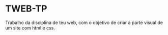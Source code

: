 # TWEB-TP
 Trabalho da disciplina de teu web, com o objetivo de criar a parte visual de um site com html e css.

